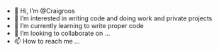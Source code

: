 - 👋 Hi, I’m @Craigroos
- 👀 I’m interested in writing code and doing work and private projects
- 🌱 I’m currently learning to write proper code
- 💞️ I’m looking to collaborate on ...
- 📫 How to reach me ...

<!---
Craigroos/Craigroos is a ✨ special ✨ repository because its `README.md` (this file) appears on your GitHub profile.
You can click the Preview link to take a look at your changes.
--->
